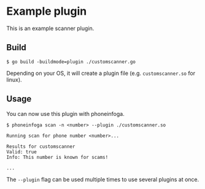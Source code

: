 # Example plugin

This is an example scanner plugin.

## Build

```shell
$ go build -buildmode=plugin ./customscanner.go
```

Depending on your OS, it will create a plugin file (e.g. `customscanner.so` for linux).

## Usage

You can now use this plugin with phoneinfoga.

```shell
$ phoneinfoga scan -n <number> --plugin ./customscanner.so

Running scan for phone number <number>...

Results for customscanner
Valid: true
Info: This number is known for scams!

...
```

The `--plugin` flag can be used multiple times to use several plugins at once.
